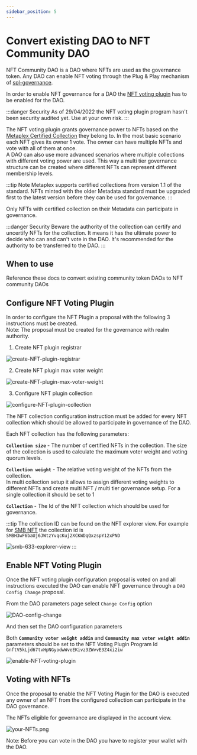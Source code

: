 ```yaml
---
sidebar_position: 5
---
```


# Convert existing DAO to NFT Community DAO

NFT Community DAO is a DAO where NFTs are used as the governance token.
Any DAO can enable NFT voting through the Plug & Play mechanism of [spl-governance](https://github.com/solana-labs/solana-program-library/blob/master/governance/README.md).

In order to enable NFT governance for a DAO the [NFT voting plugin](https://github.com/solana-labs/governance-program-library) has to be enabled for the DAO.

:::danger Security
As of 29/04/2022 the NFT voting plugin program hasn't been security audited yet. Use at your own risk.
:::

The NFT voting plugin grants governance power to NFTs based on the [Metaplex Certified Collection](https://www.metaplex.com/posts/certified-collections) they belong to.
In the most basic scenario each NFT gives its owner 1 vote. The owner can have multiple NFTs and vote with all of them at once.  
A DAO can also use more advanced scenarios where multiple collections with different voting power are used.
This way a multi tier governance structure can be created where different NFTs can represent
different membership levels.

:::tip Note
Metaplex supports certified collections from version 1.1 of the standard.
NFTs minted with the older Metadata standard must be upgraded first to the latest version before they can be used for governance.
:::

Only NFTs with certified collection on their Metadata can participate in governance.

:::danger Security
Beware the authority of the collection can certify and uncertify NFTs for the collection.
It means it has the ultimate power to decide who can and can't vote in the DAO.
It's recommended for the authority to be transferred to the DAO.
:::

## When to use

Reference these docs to convert existing community token DAOs to NFT community DAOs

## Configure NFT Voting Plugin

In order to configure the NFT Plugin a proposal with the following 3 instructions must be created.  
Note: The proposal must be created for the governance with realm authority.

1. Create NFT plugin registrar

![create-NFT-plugin-registrar](/img/NFT-Community-DAO/create-NFT-plugin-registrar.png)

2. Create NFT plugin max voter weight

![create-NFT-plugin-max-voter-weight](/img/NFT-Community-DAO/create-NFT-plugin-max-voter-weight.png)

3. Configure NFT plugin collection

![configure-NFT-plugin-collection](/img/NFT-Community-DAO/configure-NFT-plugin-collection.png)

The NFT collection configuration instruction must be added for every NFT collection which should be allowed
to participate in governance of the DAO.  

Each NFT collection has the following parameters:

**`Collection size`** - The number of certified NFTs in the collection. The size of the collection is
used to calculate the maximum voter weight and voting quorum levels.

**`Collection weight`** - The relative voting weight of the NFTs from the collection.  
In multi collection setup it allows to
assign different voting weights to different NFTs and create multi NFT / multi tier governance setup.
For a single collection it should be set to 1

**`Collection`** - The Id of the NFT collection which should be used for governance.  

:::tip
The collection ID can be found on the NFT explorer view. For example for [SMB NFT](https://explorer.solana.com/address/Fckuc1pnqQxsMMa3R8Smccz2iS5YQBeos7pG7xV4B1Ma) the  collection id is `SMBH3wF6baUj6JWtzYvqcKuj2XCKWDqQxzspY12xPND`

![smb-633-explorer-view](/img/NFT-Community-DAO/smb-633-explorer-view.png)
:::

## Enable NFT Voting Plugin

Once the NFT voting plugin configuration proposal is voted on and all instructions executed the DAO can enable NFT governance
through a `DAO Config Change` proposal.

From the DAO parameters page select `Change Config` option 

![DAO-config-change](/img/NFT-Community-DAO/DAO-config-change.png)

And then set the DAO configuration parameters

Both **`Community voter weight addin`** and **`Community max voter weight addin`** parameters should be set to 
the NFT Voting Plugin Program Id `GnftV5kLjd67tvHpNGyodwWveEKivz3ZWvvE3Z4xi2iw`

![enable-NFT-voting-plugin](/img/NFT-Community-DAO/enable-NFT-voting-plugin.png)



## Voting with NFTs

Once the proposal to enable the NFT Voting Plugin for the DAO is executed any owner of an NFT from the configured
collection can participate in the DAO governance.

The NFTs eligible for governance are displayed in the account view.  

![your-NFTs.png](/img/NFT-Community-DAO/your-NFTs.png)

Note: Before you can vote in the DAO you have to register your wallet with the DAO.